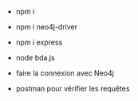 - npm i 
- npm i neo4j-driver
- npm i express 

- node bda.js
- faire la connexion avec Neo4j  
- postman pour vérifier les requêtes
